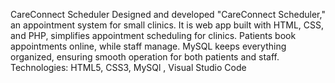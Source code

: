 CareConnect Scheduler
Designed and developed "CareConnect Scheduler," an appointment system for small clinics.
It is web app built with HTML, CSS, and PHP, simplifies appointment scheduling for clinics.
Patients book appointments online, while staff manage.
MySQL keeps everything organized, ensuring smooth operation for both patients and staff.
Technologies: HTML5, CSS3, MySQl , Visual Studio Code
